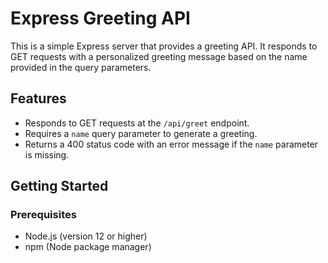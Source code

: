 # Express Greeting API

This is a simple Express server that provides a greeting API. It responds to GET requests with a personalized greeting message based on the name provided in the query parameters.

## Features

- Responds to GET requests at the `/api/greet` endpoint.
- Requires a `name` query parameter to generate a greeting.
- Returns a 400 status code with an error message if the `name` parameter is missing.

## Getting Started

### Prerequisites

- Node.js (version 12 or higher)
- npm (Node package manager)

